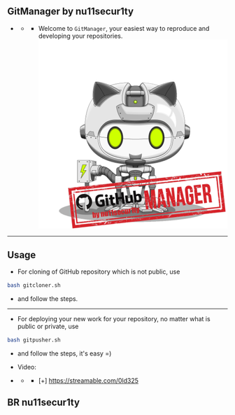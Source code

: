 ## GitManager by nu11secur1ty
- - - Welcome to `GitManager`, your easiest way to reproduce and developing your repositories.
![](https://github.com/nu11secur1ty/GitHubManager/blob/main/docs/GitHubManagerR.png)

---------------------------------------------------------------------------------------------------
## Usage 
- For cloning of GitHub repository which is not public, use
```bash
bash gitcloner.sh
```
- and follow the steps.
---------------------------------------------------------------------------------------------------
- For deploying your new work for your repository, no matter what is public or private, use
```bash
bash gitpusher.sh
```
- and follow the steps, it's easy =)

- Video:
- - - [+] https://streamable.com/0ld325

## BR nu11secur1ty

